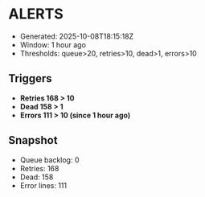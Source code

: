 # ALERTS

- Generated: 2025-10-08T18:15:18Z
- Window: 1 hour ago
- Thresholds: queue>20, retries>10, dead>1, errors>10

## Triggers
- **Retries 168 > 10**
- **Dead 158 > 1**
- **Errors 111 > 10 (since 1 hour ago)**

## Snapshot
- Queue backlog: 0
- Retries: 168
- Dead: 158
- Error lines: 111
